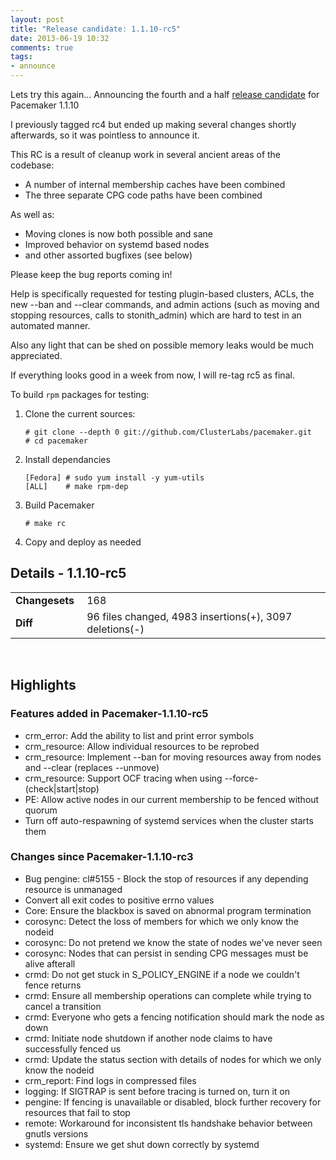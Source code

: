 ```yaml
---
layout: post
title: "Release candidate: 1.1.10-rc5"
date: 2013-06-19 10:32
comments: true
tags:
- announce
---
```


Lets try this again...
Announcing the fourth and a half [release candidate](/blog/2013/release-candidate-1-dot-1-10-rc1/) for Pacemaker 1.1.10

I previously tagged rc4 but ended up making several changes shortly
afterwards, so it was pointless to announce it.

This RC is a result of cleanup work in several ancient areas of the
codebase:

* A number of internal membership caches have been combined
* The three separate CPG code paths have been combined

As well as:

* Moving clones is now both possible and sane
* Improved behavior on systemd based nodes
* and other assorted bugfixes (see below)  

Please keep the bug reports coming in!

Help is specifically requested for testing plugin-based clusters,
ACLs, the new --ban and --clear commands, and admin actions (such as
moving and stopping resources, calls to stonith_admin) which are hard
to test in an automated manner.

Also any light that can be shed on possible memory leaks would be much
appreciated.

If everything looks good in a week from now, I will re-tag rc5 as final. 

To build `rpm` packages for testing:

1. Clone the current sources:

       # git clone --depth 0 git://github.com/ClusterLabs/pacemaker.git
       # cd pacemaker

1. Install dependancies

       [Fedora] # sudo yum install -y yum-utils
       [ALL]	# make rpm-dep

1. Build Pacemaker

       # make rc

1. Copy and deploy as needed

## Details - 1.1.10-rc5

<table>
  <tr><td><strong>Changesets&nbsp;</strong></td> <td>168</td></tr>
  <tr><td><strong>Diff</strong></td> <td>96 files changed, 4983 insertions(+), 3097 deletions(-)</td></tr>
</table>
<br/>

## Highlights
### Features added in Pacemaker-1.1.10-rc5

  + crm_error: Add the ability to list and print error symbols
  + crm_resource: Allow individual resources to be reprobed
  + crm_resource: Implement --ban for moving resources away from nodes and --clear (replaces --unmove)
  + crm_resource: Support OCF tracing when using --force-(check|start|stop)
  + PE: Allow active nodes in our current membership to be fenced without quorum
  + Turn off auto-respawning of systemd services when the cluster starts them

### Changes since Pacemaker-1.1.10-rc3

  + Bug pengine: cl#5155 - Block the stop of resources if any depending resource is unmanaged
  + Convert all exit codes to positive errno values
  + Core: Ensure the blackbox is saved on abnormal program termination
  + corosync: Detect the loss of members for which we only know the nodeid
  + corosync: Do not pretend we know the state of nodes we've never seen
  + corosync: Nodes that can persist in sending CPG messages must be alive afterall
  + crmd: Do not get stuck in S_POLICY_ENGINE if a node we couldn't fence returns
  + crmd: Ensure all membership operations can complete while trying to cancel a transition
  + crmd: Everyone who gets a fencing notification should mark the node as down
  + crmd: Initiate node shutdown if another node claims to have successfully fenced us
  + crmd: Update the status section with details of nodes for which we only know the nodeid
  + crm_report: Find logs in compressed files
  + logging: If SIGTRAP is sent before tracing is turned on, turn it on
  + pengine: If fencing is unavailable or disabled, block further recovery for resources that fail to stop
  + remote: Workaround for inconsistent tls handshake behavior between gnutls versions
  + systemd: Ensure we get shut down correctly by systemd
